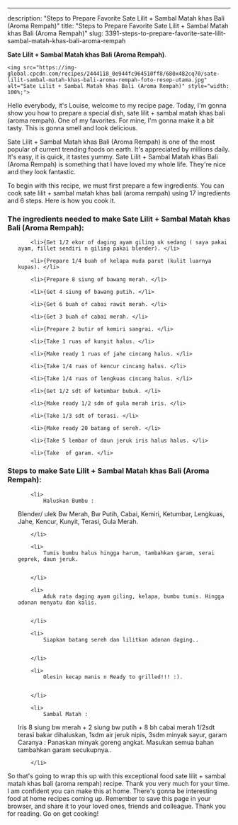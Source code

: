 ---
description: "Steps to Prepare Favorite Sate Lilit + Sambal Matah khas Bali (Aroma Rempah)"
title: "Steps to Prepare Favorite Sate Lilit + Sambal Matah khas Bali (Aroma Rempah)"
slug: 3391-steps-to-prepare-favorite-sate-lilit-sambal-matah-khas-bali-aroma-rempah

<p>
	<strong>Sate Lilit + Sambal Matah khas Bali (Aroma Rempah)</strong>. 
	
</p>
<p>
	
	<img src="https://img-global.cpcdn.com/recipes/2444118_0e944fc964510ff8/680x482cq70/sate-lilit-sambal-matah-khas-bali-aroma-rempah-foto-resep-utama.jpg" alt="Sate Lilit + Sambal Matah khas Bali (Aroma Rempah)" style="width: 100%;">
	
	
</p>
<p>
	Hello everybody, it's Louise, welcome to my recipe page. Today, I'm gonna show you how to prepare a special dish, sate lilit + sambal matah khas bali (aroma rempah). One of my favorites. For mine, I'm gonna make it a bit tasty. This is gonna smell and look delicious.
</p>
	
<p>
	
</p>
<p>
	Sate Lilit + Sambal Matah khas Bali (Aroma Rempah) is one of the most popular of current trending foods on earth. It's appreciated by millions daily. It's easy, it is quick, it tastes yummy. Sate Lilit + Sambal Matah khas Bali (Aroma Rempah) is something that I have loved my whole life. They're nice and they look fantastic.
</p>

<p>
To begin with this recipe, we must first prepare a few ingredients. You can cook sate lilit + sambal matah khas bali (aroma rempah) using 17 ingredients and 6 steps. Here is how you cook it.
</p>

<h3>The ingredients needed to make Sate Lilit + Sambal Matah khas Bali (Aroma Rempah):</h3>

<ol>
	
		<li>{Get 1/2 ekor of daging ayam giling uk sedang ( saya pakai ayam, fillet sendiri n giling pakai blender). </li>
	
		<li>{Prepare 1/4 buah of kelapa muda parut (kulit luarnya kupas). </li>
	
		<li>{Prepare 8 siung of bawang merah. </li>
	
		<li>{Get 4 siung of bawang putih. </li>
	
		<li>{Get 6 buah of cabai rawit merah. </li>
	
		<li>{Get 3 buah of cabai merah. </li>
	
		<li>{Prepare 2 butir of kemiri sangrai. </li>
	
		<li>{Take 1 ruas of kunyit halus. </li>
	
		<li>{Make ready 1 ruas of jahe cincang halus. </li>
	
		<li>{Take 1/4 ruas of kencur cincang halus. </li>
	
		<li>{Take 1/4 ruas of lengkuas cincang halus. </li>
	
		<li>{Get 1/2 sdt of ketumbar bubuk. </li>
	
		<li>{Make ready 1/2 sdm of gula merah iris. </li>
	
		<li>{Take 1/3 sdt of terasi. </li>
	
		<li>{Make ready 20 batang of sereh. </li>
	
		<li>{Take 5 lembar of daun jeruk iris halus halus. </li>
	
		<li>{Take  of garam. </li>
	
</ol>
<p>
	
</p>

<h3>Steps to make Sate Lilit + Sambal Matah khas Bali (Aroma Rempah):</h3>

<ol>
	
		<li>
			Haluskan Bumbu :
Blender/ ulek Bw Merah, Bw Putih, Cabai, Kemiri, Ketumbar, Lengkuas, Jahe, Kencur, Kunyit, Terasi, Gula Merah.
			
			
		</li>
	
		<li>
			Tumis bumbu halus hingga harum, tambahkan garam, serai geprek, daun jeruk.
			
			
		</li>
	
		<li>
			Aduk rata daging ayam giling, kelapa, bumbu tumis. Hingga adonan menyatu dan kalis.
			
			
		</li>
	
		<li>
			Siapkan batang sereh dan lilitkan adonan daging..
			
			
		</li>
	
		<li>
			Olesin kecap manis n Ready to grilled!!! :).
			
			
		</li>
	
		<li>
			Sambal Matah :
Iris 8 siung bw merah + 2 siung bw putih + 8 bh cabai merah
1/2sdt terasi bakar dihaluskan, 1sdm air jeruk nipis, 3sdm minyak sayur, garam
Caranya :
Panaskan minyak goreng angkat. Masukan semua bahan tambahkan garam secukupnya..
			
			
		</li>
	
</ol>

<p>
	
</p>

<p>
	So that's going to wrap this up with this exceptional food sate lilit + sambal matah khas bali (aroma rempah) recipe. Thank you very much for your time. I am confident you can make this at home. There's gonna be interesting food at home recipes coming up. Remember to save this page in your browser, and share it to your loved ones, friends and colleague. Thank you for reading. Go on get cooking!
</p>

